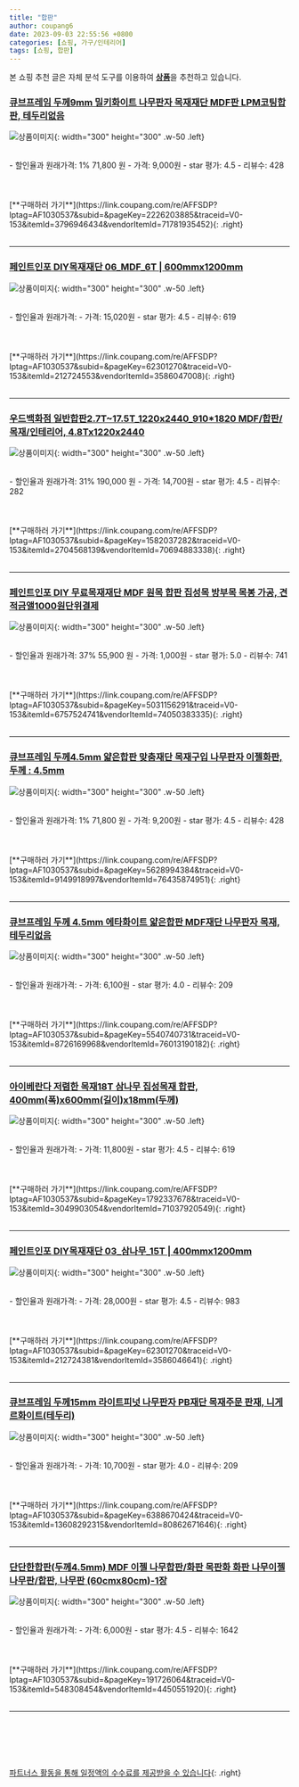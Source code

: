 ```yaml
---
title: "합판"
author: coupang6
date: 2023-09-03 22:55:56 +0800
categories: [쇼핑, 가구/인테리어]
tags: [쇼핑, 합판]
---
```


본 쇼핑 추천 글은 자체 분석 도구를 이용하여 [**상품**](https://link.coupang.com/a/bao1ui)을 추천하고 있습니다.

### [큐브프레임 두께9mm 밀키화이트 나무판자 목재재단 MDF판 LPM코팅합판, 테두리없음](https://link.coupang.com/re/AFFSDP?lptag=AF1030537&subid=&pageKey=2226203885&traceid=V0-153&itemId=3796946434&vendorItemId=71781935452)

![상품이미지](https://thumbnail6.coupangcdn.com/thumbnails/remote/230x230ex/image/vendor_inventory/ff3a/81aad9f9f8d7917e64df5b4a52849938f14731ae89b1e97008a1919ee9a1.jpg){: width="300" height="300" .w-50 .left}


<br>
- 할인율과 원래가격: 1%  71,800   원
- 가격: 9,000원
- star 평가: 4.5
- 리뷰수: 428
<br>
<br>
<br>
<br>
[**구매하러 가기**](https://link.coupang.com/re/AFFSDP?lptag=AF1030537&subid=&pageKey=2226203885&traceid=V0-153&itemId=3796946434&vendorItemId=71781935452){: .right}
<br>
<br>

---

### [페인트인포 DIY목재재단 06_MDF_6T | 600mmx1200mm](https://link.coupang.com/re/AFFSDP?lptag=AF1030537&subid=&pageKey=62301270&traceid=V0-153&itemId=212724553&vendorItemId=3586047008)

![상품이미지](https://thumbnail9.coupangcdn.com/thumbnails/remote/230x230ex/image/retail/images/2018/03/21/17/2/aa830eec-112e-4b62-a2fd-6614d05c3ba5.jpg){: width="300" height="300" .w-50 .left}


<br>
- 할인율과 원래가격: 
- 가격: 15,020원
- star 평가: 4.5
- 리뷰수: 619
<br>
<br>
<br>
<br>
[**구매하러 가기**](https://link.coupang.com/re/AFFSDP?lptag=AF1030537&subid=&pageKey=62301270&traceid=V0-153&itemId=212724553&vendorItemId=3586047008){: .right}
<br>
<br>

---

### [우드백화점 일반합판2.7T~17.5T_1220x2440_910*1820 MDF/합판/목재/인테리어, 4.8Tx1220x2440](https://link.coupang.com/re/AFFSDP?lptag=AF1030537&subid=&pageKey=1582037282&traceid=V0-153&itemId=2704568139&vendorItemId=70694883338)

![상품이미지](https://thumbnail8.coupangcdn.com/thumbnails/remote/230x230ex/image/vendor_inventory/a9be/ecab81e55c207bdfc758a0022b424708504760888934b8df674d8fa487f3.jpg){: width="300" height="300" .w-50 .left}


<br>
- 할인율과 원래가격: 31%  190,000   원
- 가격: 14,700원
- star 평가: 4.5
- 리뷰수: 282
<br>
<br>
<br>
<br>
[**구매하러 가기**](https://link.coupang.com/re/AFFSDP?lptag=AF1030537&subid=&pageKey=1582037282&traceid=V0-153&itemId=2704568139&vendorItemId=70694883338){: .right}
<br>
<br>

---

### [페인트인포 DIY 무료목재재단 MDF 원목 합판 집성목 방부목 목봉 가공, 견적금앨1000원단위결제](https://link.coupang.com/re/AFFSDP?lptag=AF1030537&subid=&pageKey=5031156291&traceid=V0-153&itemId=6757524741&vendorItemId=74050383335)

![상품이미지](https://thumbnail7.coupangcdn.com/thumbnails/remote/230x230ex/image/vendor_inventory/9183/a9b2f7c7aa2486e8018059af462789524b39822522e1652cf6c49b56a431.jpg){: width="300" height="300" .w-50 .left}


<br>
- 할인율과 원래가격: 37%  55,900   원
- 가격: 1,000원
- star 평가: 5.0
- 리뷰수: 741
<br>
<br>
<br>
<br>
[**구매하러 가기**](https://link.coupang.com/re/AFFSDP?lptag=AF1030537&subid=&pageKey=5031156291&traceid=V0-153&itemId=6757524741&vendorItemId=74050383335){: .right}
<br>
<br>

---

### [큐브프레임 두께4.5mm 얇은합판 맞춤재단 목재구입 나무판자 이젤화판, 두께 : 4.5mm](https://link.coupang.com/re/AFFSDP?lptag=AF1030537&subid=&pageKey=5628994384&traceid=V0-153&itemId=9149918997&vendorItemId=76435874951)

![상품이미지](https://thumbnail10.coupangcdn.com/thumbnails/remote/230x230ex/image/vendor_inventory/7bb3/066e47f41c1c2ff3e66b577e529ae58dfcae1c6999d4ce0b695a2c1e4573.jpg){: width="300" height="300" .w-50 .left}


<br>
- 할인율과 원래가격: 1%  71,800   원
- 가격: 9,200원
- star 평가: 4.5
- 리뷰수: 428
<br>
<br>
<br>
<br>
[**구매하러 가기**](https://link.coupang.com/re/AFFSDP?lptag=AF1030537&subid=&pageKey=5628994384&traceid=V0-153&itemId=9149918997&vendorItemId=76435874951){: .right}
<br>
<br>

---

### [큐브프레임 두께 4.5mm 에타화이트 얇은합판 MDF재단 나무판자 목재, 테두리없음](https://link.coupang.com/re/AFFSDP?lptag=AF1030537&subid=&pageKey=5540740731&traceid=V0-153&itemId=8726169968&vendorItemId=76013190182)

![상품이미지](https://thumbnail10.coupangcdn.com/thumbnails/remote/230x230ex/image/vendor_inventory/4539/390c7aa288f7c6392b2debf86126d2ff72f3c2dd87b600e62f33b61ff1bf.jpg){: width="300" height="300" .w-50 .left}


<br>
- 할인율과 원래가격: 
- 가격: 6,100원
- star 평가: 4.0
- 리뷰수: 209
<br>
<br>
<br>
<br>
[**구매하러 가기**](https://link.coupang.com/re/AFFSDP?lptag=AF1030537&subid=&pageKey=5540740731&traceid=V0-153&itemId=8726169968&vendorItemId=76013190182){: .right}
<br>
<br>

---

### [아이베란다 저렴한 목재18T 삼나무 집성목재 합판, 400mm(폭)x600mm(길이)x18mm(두께)](https://link.coupang.com/re/AFFSDP?lptag=AF1030537&subid=&pageKey=1792337678&traceid=V0-153&itemId=3049903054&vendorItemId=71037920549)

![상품이미지](https://thumbnail8.coupangcdn.com/thumbnails/remote/230x230ex/image/vendor_inventory/797e/b9a52b4a44121e3d8d87537559420ef717a9a5bda75a35e9dc5565039747.jpg){: width="300" height="300" .w-50 .left}


<br>
- 할인율과 원래가격: 
- 가격: 11,800원
- star 평가: 4.5
- 리뷰수: 619
<br>
<br>
<br>
<br>
[**구매하러 가기**](https://link.coupang.com/re/AFFSDP?lptag=AF1030537&subid=&pageKey=1792337678&traceid=V0-153&itemId=3049903054&vendorItemId=71037920549){: .right}
<br>
<br>

---

### [페인트인포 DIY목재재단 03_삼나무_15T | 400mmx1200mm](https://link.coupang.com/re/AFFSDP?lptag=AF1030537&subid=&pageKey=62301270&traceid=V0-153&itemId=212724381&vendorItemId=3586046641)

![상품이미지](https://thumbnail8.coupangcdn.com/thumbnails/remote/230x230ex/image/retail/images/2018/03/21/17/4/b7b8b1d4-5a56-42bf-85ab-9a8a85b3e5b9.jpg){: width="300" height="300" .w-50 .left}


<br>
- 할인율과 원래가격: 
- 가격: 28,000원
- star 평가: 4.5
- 리뷰수: 983
<br>
<br>
<br>
<br>
[**구매하러 가기**](https://link.coupang.com/re/AFFSDP?lptag=AF1030537&subid=&pageKey=62301270&traceid=V0-153&itemId=212724381&vendorItemId=3586046641){: .right}
<br>
<br>

---

### [큐브프레임 두께15mm 라이트피넛 나무판자 PB재단 목재주문 판재, 니게르화이트(테두리)](https://link.coupang.com/re/AFFSDP?lptag=AF1030537&subid=&pageKey=6388670424&traceid=V0-153&itemId=13608292315&vendorItemId=80862671646)

![상품이미지](https://thumbnail6.coupangcdn.com/thumbnails/remote/230x230ex/image/vendor_inventory/4a74/b2c8e93eefe018d2b0c5072a3b5d45b0fe9bd3ed8704bd7601bfc6d6c43b.jpg){: width="300" height="300" .w-50 .left}


<br>
- 할인율과 원래가격: 
- 가격: 10,700원
- star 평가: 4.0
- 리뷰수: 209
<br>
<br>
<br>
<br>
[**구매하러 가기**](https://link.coupang.com/re/AFFSDP?lptag=AF1030537&subid=&pageKey=6388670424&traceid=V0-153&itemId=13608292315&vendorItemId=80862671646){: .right}
<br>
<br>

---

### [단단한합판(두께4.5mm) MDF 이젤 나무합판/화판 목판화 화판 나무이젤 나무판/합판, 나무판 (60cmx80cm)-1장](https://link.coupang.com/re/AFFSDP?lptag=AF1030537&subid=&pageKey=191726064&traceid=V0-153&itemId=548308454&vendorItemId=4450551920)

![상품이미지](https://thumbnail7.coupangcdn.com/thumbnails/remote/230x230ex/image/vendor_inventory/6263/a21b86209b840b82049e56453c4383b1bd17e496fa0d6a956e7abaadd4e8.jpg){: width="300" height="300" .w-50 .left}


<br>
- 할인율과 원래가격: 
- 가격: 6,000원
- star 평가: 4.5
- 리뷰수: 1642
<br>
<br>
<br>
<br>
[**구매하러 가기**](https://link.coupang.com/re/AFFSDP?lptag=AF1030537&subid=&pageKey=191726064&traceid=V0-153&itemId=548308454&vendorItemId=4450551920){: .right}
<br>
<br>

---
<br><br><br><br><br> [파트너스 활동을 통해 일정액의 수수료를 제공받을 수 있습니다](https://link.coupang.com/a/bao1ui){: .right}